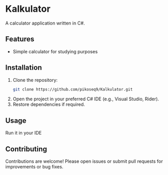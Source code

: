 # Kalkulator

A calculator application written in C#.

## Features

- Simple calculator for studying purposes

## Installation

1. Clone the repository:
   ```bash
   git clone https://github.com/pikoseq9/Kalkulator.git
   ```
2. Open the project in your preferred C# IDE (e.g., Visual Studio, Rider).
3. Restore dependencies if required.

## Usage

Run it in your IDE

## Contributing

Contributions are welcome! Please open issues or submit pull requests for improvements or bug fixes.

